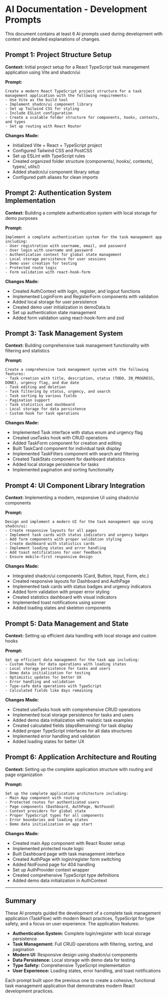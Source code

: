 # AI Documentation - Development Prompts

This document contains at least 6 AI prompts used during development with context and detailed explanations of changes.

## Prompt 1: Project Structure Setup

**Context:** Initial project setup for a React TypeScript task management application using Vite and shadcn/ui

**Prompt:**

```
Create a modern React TypeScript project structure for a task management application with the following requirements:
- Use Vite as the build tool
- Implement shadcn/ui component library
- Set up Tailwind CSS for styling
- Include ESLint configuration
- Create a scalable folder structure for components, hooks, contexts, and types
- Set up routing with React Router
```

**Changes Made:**

- Initialized Vite + React + TypeScript project
- Configured Tailwind CSS and PostCSS
- Set up ESLint with TypeScript rules
- Created organized folder structure (components/, hooks/, contexts/, types/, utils/)
- Added shadcn/ui component library setup
- Configured path aliases for clean imports

## Prompt 2: Authentication System Implementation

**Context:** Building a complete authentication system with local storage for demo purposes

**Prompt:**

```
Implement a complete authentication system for the task management app including:
- User registration with username, email, and password
- User login with username and password
- Authentication context for global state management
- Local storage persistence for user sessions
- Demo user creation for testing
- Protected route logic
- Form validation with react-hook-form
```

**Changes Made:**

- Created AuthContext with login, register, and logout functions
- Implemented LoginForm and RegisterForm components with validation
- Added local storage for user persistence
- Created demo user initialization in demoData.ts
- Set up authentication state management
- Added form validation using react-hook-form and zod

## Prompt 3: Task Management System

**Context:** Building comprehensive task management functionality with filtering and statistics

**Prompt:**

```
Create a comprehensive task management system with the following features:
- Task creation with title, description, status (TODO, IN_PROGRESS, DONE), urgency flag, and due date
- Task editing and deletion
- Task filtering by status, urgency, and search
- Task sorting by various fields
- Pagination support
- Task statistics and dashboard
- Local storage for data persistence
- Custom hook for task operations
```

**Changes Made:**

- Implemented Task interface with status enum and urgency flag
- Created useTasks hook with CRUD operations
- Added TaskForm component for creation and editing
- Built TaskCard component for individual task display
- Implemented TaskFilters component with search and filtering
- Created TaskStats component for dashboard statistics
- Added local storage persistence for tasks
- Implemented pagination and sorting functionality

## Prompt 4: UI Component Library Integration

**Context:** Implementing a modern, responsive UI using shadcn/ui components

**Prompt:**

```
Design and implement a modern UI for the task management app using shadcn/ui:
- Create responsive layouts for all pages
- Implement task cards with status indicators and urgency badges
- Add form components with proper validation styling
- Create dashboard with statistics cards
- Implement loading states and error handling
- Add toast notifications for user feedback
- Ensure mobile-first responsive design
```

**Changes Made:**

- Integrated shadcn/ui components (Card, Button, Input, Form, etc.)
- Created responsive layouts for Dashboard and AuthPage
- Implemented task cards with status badges and urgency indicators
- Added form validation with proper error styling
- Created statistics dashboard with visual indicators
- Implemented toast notifications using sonner
- Added loading states and skeleton components

## Prompt 5: Data Management and State

**Context:** Setting up efficient data handling with local storage and custom hooks

**Prompt:**

```
Set up efficient data management for the task app including:
- Custom hooks for data operations with loading states
- Local storage persistence for tasks and users
- Demo data initialization for testing
- Optimistic updates for better UX
- Error handling and validation
- Type-safe data operations with TypeScript
- Calculated fields like days remaining
```

**Changes Made:**

- Created useTasks hook with comprehensive CRUD operations
- Implemented local storage persistence for tasks and users
- Added demo data initialization with realistic task examples
- Created calculated fields (daysRemaining) for task display
- Added proper TypeScript interfaces for all data structures
- Implemented error handling and validation
- Added loading states for better UX

## Prompt 6: Application Architecture and Routing

**Context:** Setting up the complete application structure with routing and page organization

**Prompt:**

```
Set up the complete application architecture including:
- Main App component with routing
- Protected routes for authenticated users
- Page components (Dashboard, AuthPage, NotFound)
- Context providers for global state
- Proper TypeScript types for all components
- Error boundaries and loading states
- Demo data initialization on app start
```

**Changes Made:**

- Created main App component with React Router setup
- Implemented protected route logic
- Built Dashboard page with task management interface
- Created AuthPage with login/register form switching
- Added NotFound page for 404 handling
- Set up AuthProvider context wrapper
- Created comprehensive TypeScript type definitions
- Added demo data initialization in AuthContext

---

## Summary

These AI prompts guided the development of a complete task management application (TaskFlow) with modern React practices, TypeScript for type safety, and a focus on user experience. The application features:

- **Authentication System:** Complete login/register with local storage persistence
- **Task Management:** Full CRUD operations with filtering, sorting, and pagination
- **Modern UI:** Responsive design using shadcn/ui components
- **Data Persistence:** Local storage with demo data for testing
- **Type Safety:** Comprehensive TypeScript implementation
- **User Experience:** Loading states, error handling, and toast notifications

Each prompt built upon the previous one to create a cohesive, functional task management application that demonstrates modern React development practices.
